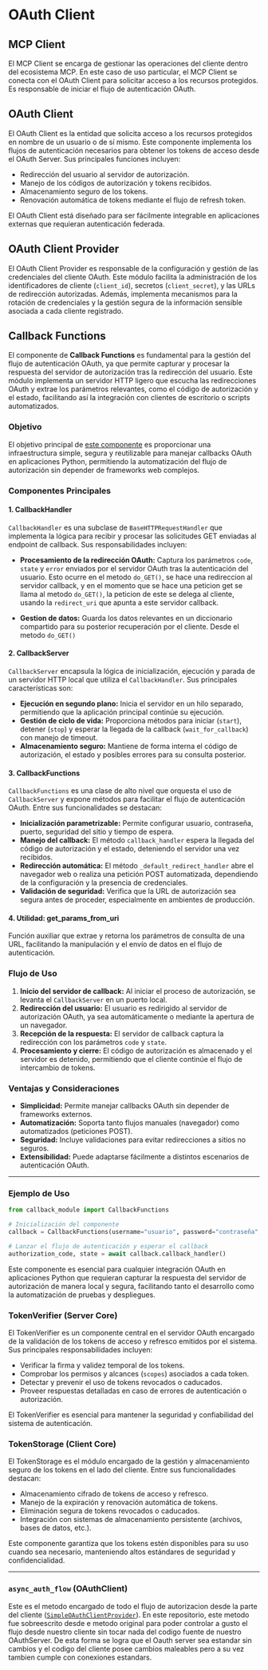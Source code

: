 # OAuth Client

## MCP Client

El MCP Client se encarga de gestionar las operaciones del cliente dentro del ecosistema MCP. En este caso de uso particular, el MCP Client se conecta con el OAuth Client para solicitar acceso a los recursos protegidos. Es responsable de iniciar el flujo de autenticación OAuth.

## OAuth Client

El OAuth Client es la entidad que solicita acceso a los recursos protegidos en nombre de un usuario o de sí mismo. Este componente implementa los flujos de autenticación necesarios para obtener los tokens de acceso desde el OAuth Server. Sus principales funciones incluyen:

- Redirección del usuario al servidor de autorización.
- Manejo de los códigos de autorización y tokens recibidos.
- Almacenamiento seguro de los tokens.
- Renovación automática de tokens mediante el flujo de refresh token.

El OAuth Client está diseñado para ser fácilmente integrable en aplicaciones externas que requieran autenticación federada.

## OAuth Client Provider

El OAuth Client Provider es responsable de la configuración y gestión de las credenciales del cliente OAuth. Este módulo facilita la administración de los identificadores de cliente (`client_id`), secretos (`client_secret`), y las URLs de redirección autorizadas. Además, implementa mecanismos para la rotación de credenciales y la gestión segura de la información sensible asociada a cada cliente registrado.

## Callback Functions

El componente de **Callback Functions** es fundamental para la gestión del flujo de autenticación OAuth, ya que permite capturar y procesar la respuesta del servidor de autorización tras la redirección del usuario. Este módulo implementa un servidor HTTP ligero que escucha las redirecciones OAuth y extrae los parámetros relevantes, como el código de autorización y el estado, facilitando así la integración con clientes de escritorio o scripts automatizados.

### Objetivo

El objetivo principal de [este componente](../src//mcp_oauth/client/features/callbacks.py) es proporcionar una infraestructura simple, segura y reutilizable para manejar callbacks OAuth en aplicaciones Python, permitiendo la automatización del flujo de autorización sin depender de frameworks web complejos.

### Componentes Principales

#### 1. CallbackHandler

`CallbackHandler` es una subclase de `BaseHTTPRequestHandler` que implementa la lógica para recibir y procesar las solicitudes GET enviadas al endpoint de callback. Sus responsabilidades incluyen:

- **Procesamiento de la redirección OAuth:** Captura los parámetros `code`, `state` y `error` enviados por el servidor OAuth tras la autenticación del usuario. Esto ocurre en el metodo `do_GET()`, se hace una redireccion al servidor callback, y en el momento que se hace una peticion get se llama al metodo `do_GET()`, la peticion de este se delega al cliente, usando la `redirect_uri` que apunta a este servidor callback.

- **Gestion de datos:** Guarda los datos relevantes en un diccionario compartido para su posterior recuperación por el cliente. Desde el metodo `do_GET()`

#### 2. CallbackServer

`CallbackServer` encapsula la lógica de inicialización, ejecución y parada de un servidor HTTP local que utiliza el `CallbackHandler`. Sus principales características son:

- **Ejecución en segundo plano:** Inicia el servidor en un hilo separado, permitiendo que la aplicación principal continúe su ejecución.
- **Gestión de ciclo de vida:** Proporciona métodos para iniciar (`start`), detener (`stop`) y esperar la llegada de la callback (`wait_for_callback`) con manejo de timeout.
- **Almacenamiento seguro:** Mantiene de forma interna el código de autorización, el estado y posibles errores para su consulta posterior.
<!-- - **Configuración flexible:** Permite especificar el puerto de escucha y el tiempo máximo de espera. -->

#### 3. CallbackFunctions

`CallbackFunctions` es una clase de alto nivel que orquesta el uso de `CallbackServer` y expone métodos para facilitar el flujo de autenticación OAuth. Entre sus funcionalidades se destacan:

- **Inicialización parametrizable:** Permite configurar usuario, contraseña, puerto, seguridad del sitio y tiempo de espera.
- **Manejo del callback:** El método `callback_handler` espera la llegada del código de autorización y el estado, deteniendo el servidor una vez recibidos.
- **Redirección automática:** El método `_default_redirect_handler` abre el navegador web o realiza una petición POST automatizada, dependiendo de la configuración y la presencia de credenciales.
- **Validación de seguridad:** Verifica que la URL de autorización sea segura antes de proceder, especialmente en ambientes de producción.

#### 4. Utilidad: get_params_from_uri

Función auxiliar que extrae y retorna los parámetros de consulta de una URL, facilitando la manipulación y el envío de datos en el flujo de autenticación.

### Flujo de Uso

1. **Inicio del servidor de callback:** Al iniciar el proceso de autorización, se levanta el `CallbackServer` en un puerto local.
2. **Redirección del usuario:** El usuario es redirigido al servidor de autorización OAuth, ya sea automáticamente o mediante la apertura de un navegador.
3. **Recepción de la respuesta:** El servidor de callback captura la redirección con los parámetros `code` y `state`.
4. **Procesamiento y cierre:** El código de autorización es almacenado y el servidor es detenido, permitiendo que el cliente continúe el flujo de intercambio de tokens.

### Ventajas y Consideraciones

- **Simplicidad:** Permite manejar callbacks OAuth sin depender de frameworks externos.
- **Automatización:** Soporta tanto flujos manuales (navegador) como automatizados (peticiones POST).
- **Seguridad:** Incluye validaciones para evitar redirecciones a sitios no seguros.
- **Extensibilidad:** Puede adaptarse fácilmente a distintos escenarios de autenticación OAuth.

---

### Ejemplo de Uso

```python
from callback_module import CallbackFunctions

# Inicialización del componente
callback = CallbackFunctions(username="usuario", password="contraseña", port=3030)

# Lanzar el flujo de autenticación y esperar el callback
authorization_code, state = await callback.callback_handler()
```

Este componente es esencial para cualquier integración OAuth en aplicaciones Python que requieran capturar la respuesta del servidor de autorización de manera local y segura, facilitando tanto el desarrollo como la automatización de pruebas y despliegues.

### TokenVerifier (Server Core)

El TokenVerifier es un componente central en el servidor OAuth encargado de la validación de los tokens de acceso y refresco emitidos por el sistema. Sus principales responsabilidades incluyen:

- Verificar la firma y validez temporal de los tokens.
- Comprobar los permisos y alcances (`scopes`) asociados a cada token.
- Detectar y prevenir el uso de tokens revocados o caducados.
- Proveer respuestas detalladas en caso de errores de autenticación o autorización.

El TokenVerifier es esencial para mantener la seguridad y confiabilidad del sistema de autenticación.

### TokenStorage (Client Core)

El TokenStorage es el módulo encargado de la gestión y almacenamiento seguro de los tokens en el lado del cliente. Entre sus funcionalidades destacan:

- Almacenamiento cifrado de tokens de acceso y refresco.
- Manejo de la expiración y renovación automática de tokens.
- Eliminación segura de tokens revocados o caducados.
- Integración con sistemas de almacenamiento persistente (archivos, bases de datos, etc.).

Este componente garantiza que los tokens estén disponibles para su uso cuando sea necesario, manteniendo altos estándares de seguridad y confidencialidad.

---

### `async_auth_flow` (OAuthClient)

Este es el metodo encargado de todo el flujo de autorizacion desde la parte del cliente ([`SimpleOAuthClientProvider`](../src/mcp_oauth/client/client_provider/client_provider.py)). En este repositorio, este metodo fue sobreescrito desde e metodo original para poder controlar a gusto el flujo desde nuestro cliente sin tocar nada del codigo fuente de nuestro OAuthServer. De esta forma se logra que el Oauth server sea estandar sin cambios y el codigo del cliente posee cambios maleables pero a su vez tambien cumple con conexiones estandars.
